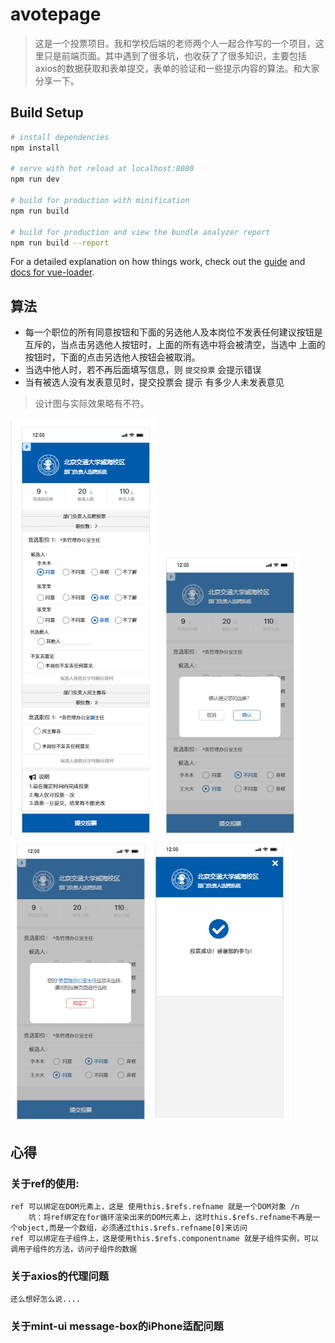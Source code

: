 # avotepage

> 这是一个投票项目。我和学校后端的老师两个人一起合作写的一个项目，这里只是前端页面。其中遇到了很多坑，也收获了了很多知识，主要包括 axios的数据获取和表单提交，表单的验证和一些提示内容的算法。和大家分享一下。

## Build Setup

``` bash
# install dependencies
npm install

# serve with hot reload at localhost:8080
npm run dev

# build for production with minification
npm run build

# build for production and view the bundle analyzer report
npm run build --report
```

For a detailed explanation on how things work, check out the [guide](http://vuejs-templates.github.io/webpack/) and [docs for vue-loader](http://vuejs.github.io/vue-loader).

## 算法
  * 每一个职位的所有同意按钮和下面的另选他人及本岗位不发表任何建议按钮是互斥的，当点击另选他人按钮时，上面的所有选中将会被清空，当选中
  上面的按钮时，下面的点击另选他人按钮会被取消。
  * 当选中他人时，若不再后面填写信息，则 `提交投票` 会提示错误
  * 当有被选人没有发表意见时，提交投票会 提示 有多少人未发表意见





> 设计图与实际效果略有不符。

![avatar](./images/page.png)
![avatar](./images/confirm.png)
![avatar](./images/tip.png)
![avatar](./images/success.png)

## 心得
### 关于ref的使用: 
    ref 可以绑定在DOM元素上，这是 使用this.$refs.refname 就是一个DOM对象 /n
        坑：将ref绑定在for循环渲染出来的DOM元素上，这时this.$refs.refname不再是一个object,而是一个数组，必须通过this.$refs.refname[0]来访问
    ref 可以绑定在子组件上，这是使用this.$refs.componentname 就是子组件实例，可以调用子组件的方法，访问子组件的数据
### 关于axios的代理问题
    还么想好怎么说....
### 关于mint-ui message-box的iPhone适配问题
